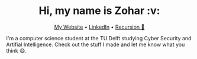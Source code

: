 <div align="center">
<h1>Hi, my name is Zohar :v:</h1>

<a href="https://www.cochaviz.com">My Website</a> • <a
href="https://www.linkedin.com/cochaviz">LinkedIn</a> • <a
href="https://www.github.com/cochaviz">Recursion :eyes:</a>
</div>

I'm a computer science student at the TU Delft studying Cyber Security and
Artifial Intelligence. Check out the stuff I made and let me know what you think
:smile:.
